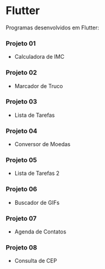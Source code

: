 # Flutter

Programas desenvolvidos em Flutter:

### Projeto 01 
- Calculadora de IMC

### Projeto 02
- Marcador de Truco

### Projeto 03
- Lista de Tarefas

### Projeto 04
- Conversor de Moedas

### Projeto 05
- Lista de Tarefas 2

### Projeto 06
- Buscador de GIFs

### Projeto 07
- Agenda de Contatos

### Projeto 08
- Consulta de CEP



